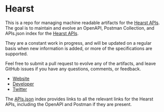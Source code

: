# HearstThis is a repo for managing machine readable artifacts for the [Hearst APIs](http://developer.hearst.com). The goal is to maintain and evolve an OpenAPI, Postman Collection, and APIs.json index for the [Hearst APIs](http://developer.hearst.com).They are a constant work in progress, and will be updated on a regular basis when new information is added, or more of the specifications are supported.Feel free to submit a pull request to evolve any of the artifacts, and leave GitHub issues if you have any questions, comments, or feedback.- [Website](http://developer.hearst.com)- [Developer](http://developer.hearst.com)- [Twitter](https://twitter.com/HearstAPI)The [APIs.json](https://github.com/api-evangelist/hearst/blob/master/apis.json) index provides links to all the relevant links for the Hearst APIs, including the OpenAPI and Postman if they are present.
